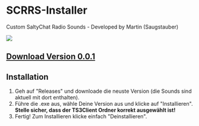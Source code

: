 # SCRRS-Installer
Custom SaltyChat Radio Sounds - Developed by Martin (Saugstauber)

![](https://i.imgur.com/iQqrfsj.png)

## [Download Version 0.0.1](https://link-url-here.org)

## Installation
1. Geh auf "Releases" und downloade die neuste Version (die Sounds sind aktuell mit dort enthalten).
2. Führe die .exe aus, wähle Deine Version aus und klicke auf "Installieren". **Stelle sicher, dass der TS3Client Ordner korrekt ausgewählt ist!**
3. Fertig! Zum Installieren klicke einfach "Deinstallieren".
